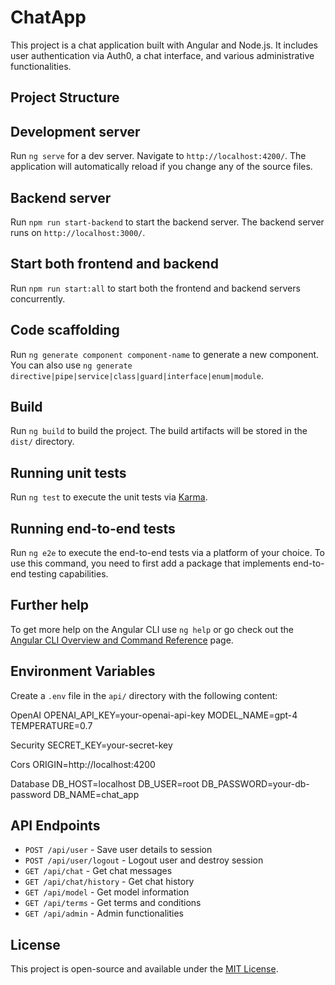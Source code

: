 # ChatApp

This project is a chat application built with Angular and Node.js. It includes user authentication via Auth0, a chat interface, and various administrative functionalities.

## Project Structure


## Development server

Run `ng serve` for a dev server. Navigate to `http://localhost:4200/`. The application will automatically reload if you change any of the source files.

## Backend server

Run `npm run start-backend` to start the backend server. The backend server runs on `http://localhost:3000/`.

## Start both frontend and backend

Run `npm run start:all` to start both the frontend and backend servers concurrently.

## Code scaffolding

Run `ng generate component component-name` to generate a new component. You can also use `ng generate directive|pipe|service|class|guard|interface|enum|module`.

## Build

Run `ng build` to build the project. The build artifacts will be stored in the `dist/` directory.

## Running unit tests

Run `ng test` to execute the unit tests via [Karma](https://karma-runner.github.io).

## Running end-to-end tests

Run `ng e2e` to execute the end-to-end tests via a platform of your choice. To use this command, you need to first add a package that implements end-to-end testing capabilities.

## Further help

To get more help on the Angular CLI use `ng help` or go check out the [Angular CLI Overview and Command Reference](https://angular.io/cli) page.

## Environment Variables

Create a `.env` file in the `api/` directory with the following content:

OpenAI
OPENAI_API_KEY=your-openai-api-key 
MODEL_NAME=gpt-4 
TEMPERATURE=0.7

Security
SECRET_KEY=your-secret-key

Cors
ORIGIN=http://localhost:4200

Database
DB_HOST=localhost 
DB_USER=root 
DB_PASSWORD=your-db-password 
DB_NAME=chat_app

## API Endpoints

- `POST /api/user` - Save user details to session
- `POST /api/user/logout` - Logout user and destroy session
- `GET /api/chat` - Get chat messages
- `GET /api/chat/history` - Get chat history
- `GET /api/model` - Get model information
- `GET /api/terms` - Get terms and conditions
- `GET /api/admin` - Admin functionalities

## License

This project is open-source and available under the [MIT License](LICENSE).